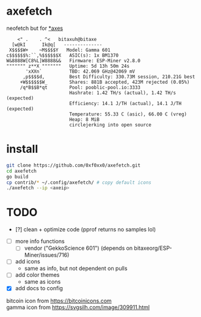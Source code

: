 # axefetch

neofetch but for [*axes](https://bitaxe.org)
```
    <" .    . ^<   bitaxuh@bitaxe
  [w@kI      Ik@q[   --------------
 X$$$$W+    ~M$$$$Y   Model: Gamma 601
c$$$$$$%:``,%$$$$$$X   ASIC(s): 1x BM1370
W&8888W[C8%L]W8888&&   Firmware: ESP-Miner v2.8.0
""""""" z**X """""""   Uptime: 5d 13h 50m 24s
       'xXXn`          TBD: 42.069 GHz@42069 mV
      ,p$$$$d,         Best Difficulty: 330.73M session, 210.21G best
     +W$$$$$$W_        Shares: 881B accepted, 423M rejected (0.05%)
     /q*B$$B*qt        Pool: pooblic-pool.io:3333
                       Hashrate: 1.42 TH/s (actual), 1.42 TH/s (expected)
                       Efficiency: 14.1 J/TH (actual), 14.1 J/TH (expected)
                       Temperature: 55.33 C (asic), 66.00 C (vreg)
                       Heap: 8 MiB
                       circlejerking into open source
```

# install
```sh
git clone https://github.com/0xf0xx0/axefetch.git
cd axefetch
go build
cp contrib/* ~/.config/axefetch/ # copy default icons
./axefetch --ip <axeip>
```

# TODO
- [?] clean + optimize code (pprof returns no samples lol)
- [ ] more info functions
    - [ ] vendor ("GekkoScience 601") (depends on bitaxeorg/ESP-Miner/issues/716)
- [ ] add icons
    - same as info, but not dependent on pulls
- [ ] add color themes
    - same as icons
- [x] add docs to config

bitcoin icon from https://bitcoinicons.com  
gamma icon from https://svgsilh.com/image/309911.html
